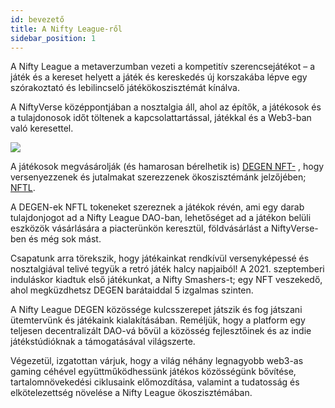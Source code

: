 ```yaml
---
id: bevezető
title: A Nifty League-ről
sidebar_position: 1
---
```


A Nifty League a metaverzumban vezeti a kompetitív szerencsejátékot – a játék és a kereset helyett a játék és kereskedés új korszakába lépve egy szórakoztató és lebilincselő játékökoszisztémát kínálva.

A NiftyVerse középpontjában a nosztalgia áll, ahol az építők, a játékosok és a tulajdonosok időt töltenek a kapcsolattartással, játékkal és a Web3-ban való keresettel.

![](/img/story.gif)

A játékosok megvásárolják (és hamarosan bérelhetik is) [DEGEN NFT-](https://opensea.io/collection/niftydegen) , hogy versenyezzenek és jutalmakat szerezzenek ökoszisztémánk jelzőjében; [NFTL](https://www.coingecko.com/en/coins/nifty-league).

A DEGEN-ek NFTL tokeneket szereznek a játékok révén, ami egy darab tulajdonjogot ad a Nifty League DAO-ban, lehetőséget ad a játékon belüli eszközök vásárlására a piacterünkön keresztül, földvásárlást a NiftyVerse-ben és még sok mást.

Csapatunk arra törekszik, hogy játékainkat rendkívül versenyképessé és nosztalgiával telivé tegyük a retró játék halcy napjaiból! A 2021. szeptemberi induláskor kiadtuk első játékunkat, a Nifty Smashers-t; egy NFT veszekedő, ahol megküzdhetsz DEGEN barátaiddal 5 izgalmas szinten.

A Nifty League DEGEN közössége kulcsszerepet játszik és fog játszani ütemtervünk és játékaink kialakításában. Reméljük, hogy a platform egy teljesen decentralizált DAO-vá bővül a közösség fejlesztőinek és az indie játékstúdióknak a támogatásával világszerte.

Végezetül, izgatottan várjuk, hogy a világ néhány legnagyobb web3-as gaming céhével együttműködhessünk játékos közösségünk bővítése, tartalomnövekedési ciklusaink előmozdítása, valamint a tudatosság és elkötelezettség növelése a Nifty League ökoszisztémában.
